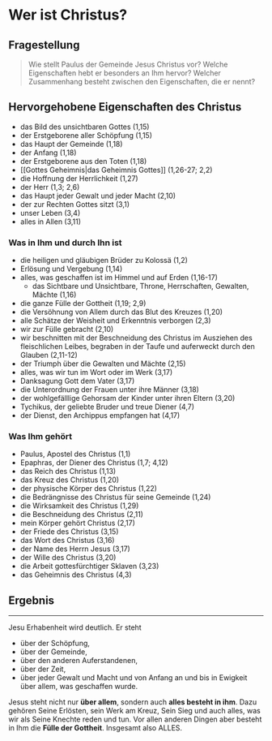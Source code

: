 # Wer ist Christus?

## Fragestellung

> Wie stellt Paulus der Gemeinde Jesus Christus vor? Welche Eigenschaften hebt er besonders an Ihm hervor? Welcher Zusammenhang besteht zwischen den Eigenschaften, die er nennt?

## Hervorgehobene Eigenschaften des Christus

- das Bild des unsichtbaren Gottes (1,15)
- der Erstgeborene aller Schöpfung (1,15)
- das Haupt der Gemeinde (1,18)
- der Anfang (1,18)
- der Erstgeborene aus den Toten (1,18)
- [[Gottes Geheimnis|das Geheimnis Gottes]] (1,26-27; 2,2)
- die Hoffnung der Herrlichkeit (1,27)
- der Herr (1,3; 2,6)
- das Haupt jeder Gewalt und jeder Macht (2,10)
- der zur Rechten Gottes sitzt (3,1)
- unser Leben (3,4)
- alles in Allen (3,11)

### Was in Ihm und durch Ihn ist

- die heiligen und gläubigen Brüder zu Kolossä (1,2)
- Erlösung und Vergebung (1,14)
- alles, was geschaffen ist im Himmel und auf Erden (1,16-17)
	- das Sichtbare und Unsichtbare, Throne, Herrschaften, Gewalten, Mächte (1,16)
- die ganze Fülle der Gottheit (1,19; 2,9)
- die Versöhnung von Allem durch das Blut des Kreuzes (1,20)
- alle Schätze der Weisheit und Erkenntnis verborgen (2,3)
- wir zur Fülle gebracht (2,10)
- wir beschnitten mit der Beschneidung des Christus im Ausziehen des fleischlichen Leibes, begraben in der Taufe und auferweckt durch den Glauben (2,11-12)
- der Triumph über die Gewalten und Mächte (2,15)
- alles, was wir tun im Wort oder im Werk (3,17)
- Danksagung Gott dem Vater (3,17)
- die Unterordnung der Frauen unter ihre Männer (3,18)
- der wohlgefälllige Gehorsam der Kinder unter ihren Eltern (3,20)
- Tychikus, der geliebte Bruder und treue Diener (4,7)
- der Dienst, den Archippus empfangen hat (4,17)

### Was Ihm gehört

- Paulus, Apostel des Christus (1,1)
- Epaphras, der Diener des Christus (1,7; 4,12)
- das Reich des Christus (1,13)
- das Kreuz des Christus (1,20)
- der physische Körper des Christus (1,22)
- die Bedrängnisse des Christus für seine Gemeinde (1,24)
- die Wirksamkeit des Christus (1,29)
- die Beschneidung des Christus (2,11)
- mein Körper gehört Christus (2,17)
- der Friede des Christus (3,15)
- das Wort des Christus (3,16)
- der Name des Herrn Jesus (3,17)
- der Wille des Christus (3,20)
- die Arbeit gottesfürchtiger Sklaven (3,23)
- das Geheimnis des Christus (4,3)

## Ergebnis
---
Jesu Erhabenheit wird deutlich. Er steht
- über der Schöpfung,
- über der Gemeinde,
- über den anderen Auferstandenen,
- über der Zeit,
- über jeder Gewalt und Macht und
von Anfang an und bis in Ewigkeit über allem, was geschaffen wurde.

Jesus steht nicht nur **über allem**, sondern auch **alles besteht in ihm**. Dazu gehören Seine Erlösten, sein Werk am Kreuz, Sein Sieg und auch alles, was wir als Seine Knechte reden und tun. Vor allen anderen Dingen aber besteht in Ihm die **Fülle der Gottheit**. Insgesamt also ALLES.